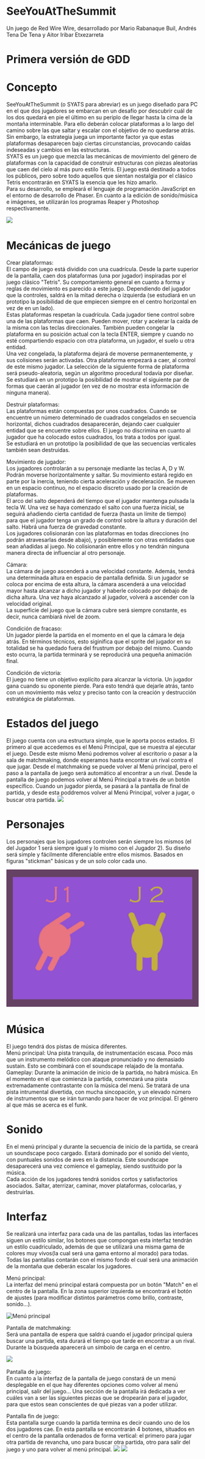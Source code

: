 ﻿# SeeYouAtTheSummit

Un juego de Red Wire Wire, desarrollado por Mario Rabanaque Buil, Andrés Tena De Tena y Aitor Iribar Etxezarreta

# Primera versión de GDD

# Concepto
SeeYouAtTheSummit (o SYATS para abreviar) es un juego diseñado para PC en el que dos jugadores se embarcan en un desafío por descubrir cuál de los dos quedará en pie el último en su periplo de llegar hasta la cima de la montaña interminable. Para ello deberán colocar plataformas a lo largo del camino sobre las que saltar y escalar con el objetivo de no quedarse atrás. Sin embargo, la estrategia juega un importante factor ya que estas plataformas desaparecen bajo ciertas circunstancias, provocando caídas indeseadas y cambios en las estructuras.\
SYATS es un juego que mezcla las mecánicas de movimiento del género de plataformas con la capacidad de construir estructuras con piezas aleatorias que caen del cielo al más puro estilo Tetris. El juego está destinado a todos los públicos, pero sobre todo aquellos que sientan nostalgia por el clásico Tetris encontrarán en SYATS la esencia que les hizo amarlo.\
Para su desarrollo, se empleará el lenguaje de programación JavaScript en el entorno de desarrollo de Phaser. En cuanto a la edición de sonido/música e imágenes, se utilizarán los programas Reaper y Photoshop respectivamente.

![](https://github.com/RedWireWire/SeeYouAtTheSummit/blob/master/Interfaces/Pantalla%20de%20juego.png)

# Mecánicas de juego
Crear plataformas:\
El campo de juego está dividido con una cuadrícula. Desde la parte superior de la pantalla, caen dos plataformas (una por jugador) inspiradas por el juego clásico "Tetris". Su comportamiento general en cuanto a forma y reglas de movimiento es parecido a este juego. Dependiendo del jugador que la controles, saldrá en la mitad derecha o izquierda (se estudiará en un prototipo la posibilidad de que empiecen siempre en el centro horizontal en vez de en un lado).\
Estas plataformas respetan la cuadrícula. Cada jugador tiene control sobre una de las plataformas que caen. Pueden mover, rotar y acelerar la caída de la misma con las teclas direccionales. También pueden congelar la plataforma en su posición actual con la tecla ENTER, siempre y cuando no esté compartiendo espacio con otra plataforma, un jugador, el suelo u otra entidad.\
Una vez congelada, la plataforma dejará de moverse permanentemente, y sus colisiones serán activadas. Otra plataforma empezará a caer, al control de este mismo jugador. La selección de la siguiente forma de plataforma será pseudo-aleatoria, según un algoritmo procedural todavía por diseñar. Se estudiará en un prototipo la posibilidad de mostrar el siguiente par de formas que caerán al jugador (en vez de no mostrar esta información de ninguna manera).

Destruir plataformas:\
Las plataformas están compuestas por unos cuadrados. Cuando se encuentre un número determinado de cuadrados congelados en secuencia horizontal, dichos cuadrados desaparecerán, dejando caer cualquier entidad que se encuentre sobre ellos. El juego no discrimina en cuanto al jugador que ha colocado estos cuadrados, los trata a todos por igual.\
Se estudiará en un prototipo la posibilidad de que las secuencias verticales también sean destruidas.

Movimiento de jugador:\
Los jugadores controlarán a su personaje mediante las teclas A, D y W. Podrán moverse horizontalmente y saltar. Su movimiento estará regido en parte por la inercia, teniendo cierta aceleración y deceleración. Se mueven en un espacio continuo, no el espacio discreto usado por la creación de plataformas.\
El arco del salto dependerá del tiempo que el jugador mantenga pulsada la tecla W. Una vez se haya comenzado el salto con una fuerza inicial, se seguirá añadiendo cierta cantidad de fuerza (hasta un límite de tiempo) para que el jugador tenga un grado de control sobre la altura y duración del salto. Habrá una fuerza de gravedad constante.\
Los jugadores colisionarán con las plataformas en todas direcciones (no podrán atravesarlas desde abajo), y posiblemente con otras entidades que sean añadidas al juego. No colisionarán entre ellos y no tendrán ninguna manera directa de influenciar al otro personaje.

Cámara:\
La cámara de juego ascenderá a una velocidad constante. Además, tendrá una determinada altura en espacio de pantalla definida. Si un jugador se coloca por encima de esta altura, la cámara ascenderá a una velocidad mayor hasta alcanzar a dicho jugador y haberle colocado por debajo de dicha altura. Una vez haya alcanzado al jugador, volverá a ascender con la velocidad original.\
La superficie del juego que la cámara cubre será siempre constante, es decir, nunca cambiará nivel de zoom.

Condición de fracaso:\
Un jugador pierde la partida en el momento en el que la cámara le deja atrás. En términos técnicos, esto siginifica que el sprite del jugador en su totalidad se ha quedado fuera del frustrum por debajo del mismo.
Cuando esto ocurra, la partida terminará y se reproducirá una pequeña animación final.

Condición de victoria:\
El juego no tiene un objetivo explícito para alcanzar la victoria. Un jugador gana cuando su oponente pierde. Para esto tendrá que dejarle atrás, tanto con un movimiento más veloz y preciso tanto con la creación y destrucción estratégica de plataformas.

# Estados del juego
El juego cuenta con una estructura simple, que le aporta pocos estados. El primero al que accedemos es el Menú Principal, que se muestra al ejecutar el juego. Desde este mismo Menú podremos volver al escritorio o pasar a la sala de matchmaking, donde esperamos hasta encontrar un rival contra el que jugar. Desde el matchmaking se puede volver al Menú principal, pero el paso a la pantalla de juego será automático al encontrar a un rival. Desde la pantalla de juego podemos volver al Menú Principal a través de un botón específico. Cuando un jugador pierda, se pasará a la pantalla de final de partida, y desde esta poddremos volver al Menú Principal, volver a jugar, o buscar otra partida.
![](https://github.com/RedWireWire/SeeYouAtTheSummit/blob/master/Images/DiagramaDeEstados.jpg)

# Personajes
Los personajes que los jugadores controlen serán siempre los mismos (el del Jugador 1 será siempre igual y lo mismo con el Jugador 2). Su diseño será simple y fácilmente diferenciable entre ellos mismos. Basados en figuras "stickman" básicas y de un solo color cada uno.

![](Images/Personajes.png)

# Música
El juego tendrá dos pistas de música diferentes.\
Menú principal: Una pista tranquila, de instrumentación escasa. Poco más que un instrumento melódico con ataque pronunciado y no demasiado sustain. Esto se combinará con el soundscape relajado de la montaña.\
Gameplay: Durante la animación de inicio de la partida, no habrá música. En el momento en el que comienza la partida, comenzará una pista extremadamente contrastante con la música del menú. Se tratará de una pista intrumental divertida, con mucha sincopación, y un elevado número de instrumentos que se irán turnando para hacer de voz principal. El género al que más se acerca es el funk.

# Sonido
En el menú principal y durante la secuencia de inicio de la partida, se creará un soundscape poco cargado. Estará dominado por el sonido del viento, con puntuales sonidos de aves en la distancia. Este soundscape desaparecerá una vez comience el gameplay, siendo sustituido por la música.\
Cada acción de los jugadores tendrá sonidos cortos y satisfactorios asociados. Saltar, aterrizar, caminar, mover plataformas, colocarlas, y destruirlas.

# Interfaz

Se realizará una interfaz para cada una de las pantallas, todas las interfaces siguen un estilo similar, los botones que compongan esta interfaz tendrán un estilo cuadriculado, además de que se utilizará una misma gama de colores muy vivos(la cual será una gama entorno al morado) para todas.
Todas las pantallas contarán con el mismo fondo el cual será una animación de la montaña que deberán escalar los jugadores.

Menú principal:\
La interfaz del menú principal estará compuesta por un botón "Match" en el centro de la pantalla. En la zona superior izquierda se encontrará el botón de ajustes (para modificar distintos parámetros como brillo, contraste, sonido...).

![Menú principal](https://github.com/RedWireWire/SeeYouAtTheSummit/blob/master/Interfaces/Interfaz.png)

Pantalla de matchmaking:\
Será una pantalla de espera que saldrá cuando el jugador principal quiera buscar una partida, esta durará el tiempo que tarde en encontrar a un rival. Durante la búsqueda aparecerá un símbolo de carga en el centro.

![](https://github.com/RedWireWire/SeeYouAtTheSummit/blob/master/Interfaces/Interfaz-matchmaking.png)

Pantalla de juego:\
En cuanto a la interfaz de la pantalla de juego constará de un menú desplegable en el que hay diferentes opciones como volver al menú principal, salir del juego... Una sección de la pantalla irá dedicada a ver cuáles van a ser las siguientes piezas que se dropearán para el jugador, para que estos sean conscientes de qué piezas van a poder utilizar.

Pantalla fin de juego:\
Esta pantalla surge cuando la partida termina es decir cuando uno de los dos jugadores cae. En esta pantalla se encontrarán 4 botones, situados en el centro de la pantalla ordenados de forma vertical: el primero para jugar otra partida de revancha, uno para buscar otra partida, otro para salir del juego y uno para volver al menú principal.
![](https://github.com/RedWireWire/SeeYouAtTheSummit/blob/master/Interfaces/Interfaz-pantalla-victoria.png)
![](https://github.com/RedWireWire/SeeYouAtTheSummit/blob/master/Interfaces/Interfaz-pantalla-derrota.png)
